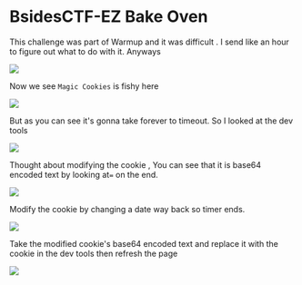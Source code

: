 # BsidesCTF-EZ Bake Oven

This challenge was part of Warmup and it was difficult . I send like an hour to figure out what to do with it. Anyways

<img src="https://imgur.com/THjmYiF.png"/>

Now we see `Magic Cookies` is fishy here 


<img src="https://imgur.com/cDK7oFr.png"/>

But as you can see it's gonna take forever to timeout. So I looked at the dev tools


<img src="https://imgur.com/TqViuIU.png"/>

Thought about modifying the cookie , You can see that it is base64 encoded text by looking at`=` on the end.


<img src="https://imgur.com/EHyYsw6.png"/>

Modify the cookie by changing a date way back so timer ends.


<img src="https://imgur.com/insw9jq.png"/>

Take the modified cookie's base64 encoded text and replace it with the cookie in the dev tools then refresh the page

<img src="https://imgur.com/GsVuDQd.png"/>

